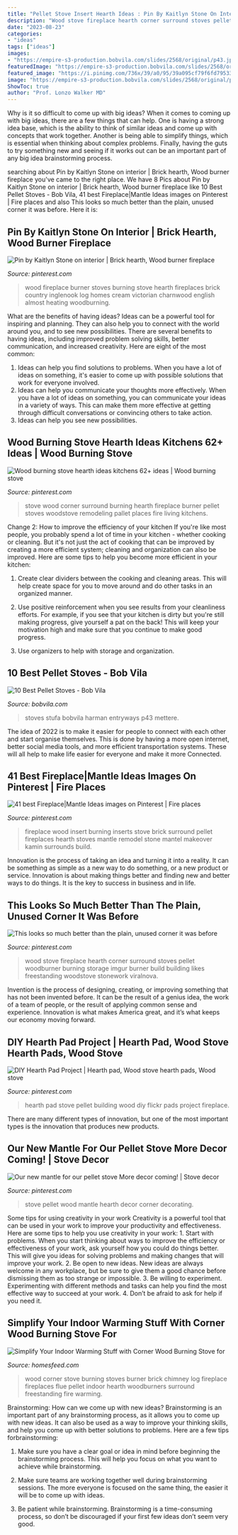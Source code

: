 ```yaml
---
title: "Pellet Stove Insert Hearth Ideas : Pin By Kaitlyn Stone On Interior"
description: "Wood stove fireplace hearth corner surround stoves pellet woodburner burning storage imgur burner build building likes freestanding woodstove stonework viralnova"
date: "2023-08-23"
categories:
- "ideas"
tags: ["ideas"]
images:
- "https://empire-s3-production.bobvila.com/slides/2568/original/p43.jpg?1540914073"
featuredImage: "https://empire-s3-production.bobvila.com/slides/2568/original/p43.jpg?1540914073"
featured_image: "https://i.pinimg.com/736x/39/a0/95/39a095cf79f6fd79533a904caaceba91.jpg"
image: "https://empire-s3-production.bobvila.com/slides/2568/original/p43.jpg?1540914073"
ShowToc: true
author: "Prof. Lonzo Walker MD"
---
```



Why is it so difficult to come up with big ideas?
When it comes to coming up with big ideas, there are a few things that can help. One is having a strong idea base, which is the ability to think of similar ideas and come up with concepts that work together. Another is being able to simplify things, which is essential when thinking about complex problems. Finally, having the guts to try something new and seeing if it works out can be an important part of any big idea brainstorming process.

	

		
searching about Pin by Kaitlyn Stone on interior | Brick hearth, Wood burner fireplace you've came to the right place. We have 8 Pics about Pin by Kaitlyn Stone on interior | Brick hearth, Wood burner fireplace like 10 Best Pellet Stoves - Bob Vila, 41 best Fireplace|Mantle Ideas images on Pinterest | Fire places and also This looks so much better than the plain, unused corner it was before. Here it is:
		
    
## Pin By Kaitlyn Stone On Interior | Brick Hearth, Wood Burner Fireplace

<img loading=lazy src="https://i.pinimg.com/736x/7e/10/12/7e10124d8e154d1450b963ee8ced09b2.jpg" onerror="this.onerror=null;this.src='https://tse4.mm.bing.net/th?id=OIP.cNfMDzLzBUTmanZUbxq7bgHaJ3&amp;pid=15.1';" alt="Pin by Kaitlyn Stone on interior | Brick hearth, Wood burner fireplace">

_Source: pinterest.com_

>wood fireplace burner stoves burning stove hearth fireplaces brick country inglenook log homes cream victorian charnwood english almost heating woodburning. 

	

What are the benefits of having ideas?
Ideas can be a powerful tool for inspiring and planning. They can also help you to connect with the world around you, and to see new possibilities. There are several benefits to having ideas, including improved problem solving skills, better communication, and increased creativity. Here are eight of the most common: 
1. Ideas can help you find solutions to problems. When you have a lot of ideas on something, it's easier to come up with possible solutions that work for everyone involved.
2. Ideas can help you communicate your thoughts more effectively. When you have a lot of ideas on something, you can communicate your ideas in a variety of ways. This can make them more effective at getting through difficult conversations or convincing others to take action. 
3. Ideas can help you see new possibilities.

    
## Wood Burning Stove Hearth Ideas Kitchens 62+ Ideas | Wood Burning Stove

<img loading=lazy src="https://i.pinimg.com/736x/39/a0/95/39a095cf79f6fd79533a904caaceba91.jpg" onerror="this.onerror=null;this.src='https://tse3.mm.bing.net/th?id=OIP.jh-rWWXS3fW8WvJbulQOvwAAAA&amp;pid=15.1';" alt="Wood burning stove hearth ideas kitchens 62+ ideas | Wood burning stove">

_Source: pinterest.com_

>stove wood corner surround burning hearth fireplace burner pellet stoves woodstove remodeling pallet places fire living kitchens. 

	

Change 2: How to improve the efficiency of your kitchen
If you're like most people, you probably spend a lot of time in your kitchen - whether cooking or cleaning. But it's not just the act of cooking that can be improved by creating a more efficient system; cleaning and organization can also be improved. Here are some tips to help you become more efficient in your kitchen:
1. Create clear dividers between the cooking and cleaning areas. This will help create space for you to move around and do other tasks in an organized manner.

2. Use positive reinforcement when you see results from your cleanliness efforts. For example, if you see that your kitchen is dirty but you're still making progress, give yourself a pat on the back! This will keep your motivation high and make sure that you continue to make good progress.

3. Use organizers to help with storage and organization.

    
## 10 Best Pellet Stoves - Bob Vila

<img loading=lazy src="https://empire-s3-production.bobvila.com/slides/2568/original/p43.jpg?1540914073" onerror="this.onerror=null;this.src='https://tse1.mm.bing.net/th?id=OIP.VcbW6IhT6o3FUQopGxCWGwHaFX&amp;pid=15.1';" alt="10 Best Pellet Stoves - Bob Vila">

_Source: bobvila.com_

>stoves stufa bobvila harman entryways p43 mettere. 

	

The idea of 2022 is to make it easier for people to connect with each other and start organise themselves. This is done by having a more open internet, better social media tools, and more efficient transportation systems. These will all help to make life easier for everyone and make it more Connected.

    
## 41 Best Fireplace|Mantle Ideas Images On Pinterest | Fire Places

<img loading=lazy src="https://i.pinimg.com/736x/4e/2c/e9/4e2ce9ae36b800564935f182943eafd6--pellet-fireplace-insert-wood-fireplace-inserts.jpg" onerror="this.onerror=null;this.src='https://tse1.mm.bing.net/th?id=OIP.FM1X9Jhd42YO722pgly7-wHaLD&amp;pid=15.1';" alt="41 best Fireplace|Mantle Ideas images on Pinterest | Fire places">

_Source: pinterest.com_

>fireplace wood insert burning inserts stove brick surround pellet fireplaces hearth stoves mantle remodel stone mantel makeover kamin surrounds build. 

	

Innovation is the process of taking an idea and turning it into a reality. It can be something as simple as a new way to do something, or a new product or service. Innovation is about making things better and finding new and better ways to do things. It is the key to success in business and in life.

    
## This Looks So Much Better Than The Plain, Unused Corner It Was Before

<img loading=lazy src="https://i.pinimg.com/736x/78/f3/cc/78f3cc02d1cb2b9415214cba93ceadef--wood-storage-fireplace-ideas.jpg" onerror="this.onerror=null;this.src='https://tse4.mm.bing.net/th?id=OIP.l_0QIUsxS0r1Q9QOcedO0wHaLH&amp;pid=15.1';" alt="This looks so much better than the plain, unused corner it was before">

_Source: pinterest.com_

>wood stove fireplace hearth corner surround stoves pellet woodburner burning storage imgur burner build building likes freestanding woodstove stonework viralnova. 

	

Invention is the process of designing, creating, or improving something that has not been invented before. It can be the result of a genius idea, the work of a team of people, or the result of applying common sense and experience. Innovation is what makes America great, and it’s what keeps our economy moving forward.

    
## DIY Hearth Pad Project | Hearth Pad, Wood Stove Hearth Pads, Wood Stove

<img loading=lazy src="https://i.pinimg.com/736x/4b/88/3e/4b883e59ff4b643fad964a3fededf9fc--hearth-pad-photo-pixel.jpg" onerror="this.onerror=null;this.src='https://tse4.mm.bing.net/th?id=OIP.Mdfah4teK3Ym-68DPzl2tgHaEL&amp;pid=15.1';" alt="DIY Hearth Pad Project | Hearth pad, Wood stove hearth pads, Wood stove">

_Source: pinterest.com_

>hearth pad stove pellet building wood diy flickr pads project fireplace. 

	

There are many different types of innovation, but one of the most important types is the innovation that produces new products.

    
## Our New Mantle For Our Pellet Stove More Decor Coming! | Stove Decor

<img loading=lazy src="https://i.pinimg.com/736x/f0/81/28/f08128dc1790d30332fc7e5ca463b732--mantle-decorating-pellet-stove.jpg" onerror="this.onerror=null;this.src='https://tse4.mm.bing.net/th?id=OIP.MyST_fFyoZeJMr4lVlLkngEQEs&amp;pid=15.1';" alt="Our new mantle for our pellet stove More decor coming! | Stove decor">

_Source: pinterest.com_

>stove pellet wood mantle hearth decor corner decorating. 

	

Some tips for using creativity in your work
Creativity is a powerful tool that can be used in your work to improve your productivity and effectiveness. Here are some tips to help you use creativity in your work: 1. Start with problems. When you start thinking about ways to improve the efficiency or effectiveness of your work, ask yourself how you could do things better. This will give you ideas for solving problems and making changes that will improve your work. 2. Be open to new ideas. New ideas are always welcome in any workplace, but be sure to give them a good chance before dismissing them as too strange or impossible. 3. Be willing to experiment. Experimenting with different methods and tasks can help you find the most effective way to succeed at your work. 4. Don’t be afraid to ask for help if you need it.

    
## Simplify Your Indoor Warming Stuff With Corner Wood Burning Stove For

<img loading=lazy src="https://homesfeed.com/wp-content/uploads/2015/08/stunning-classic-reddish-brick-corner-wood-burning-stove-design-with-metal-chimney-and-arch-style-beneath-small-glass-window.jpg" onerror="this.onerror=null;this.src='https://tse1.mm.bing.net/th?id=OIP.BW8EyQ6OgDsGK2jxl3yGfQHaJ4&amp;pid=15.1';" alt="Simplify Your Indoor Warming Stuff with Corner Wood Burning Stove for">

_Source: homesfeed.com_

>wood corner stove burning stoves burner brick chimney log fireplace fireplaces flue pellet indoor hearth woodburners surround freestanding fire warming. 

	

Brainstorming: How can we come up with new ideas?
Brainstorming is an important part of any brainstorming process, as it allows you to come up with new ideas. It can also be used as a way to improve your thinking skills, and help you come up with better solutions to problems. Here are a few tips forbrainstorming:
1. Make sure you have a clear goal or idea in mind before beginning the brainstorming process. This will help you focus on what you want to achieve while brainstorming.

2. Make sure teams are working together well during brainstorming sessions. The more everyone is focused on the same thing, the easier it will be to come up with ideas.

3. Be patient while brainstorming. Brainstorming is a time-consuming process, so don’t be discouraged if your first few ideas don’t seem very good.


